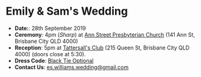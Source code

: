 # Emily & Sam's Wedding

- **Date:**: 28th September 2019
- **Ceremony**: 4pm (*Sharp*) at [Ann Street Presbyterian Church](https://goo.gl/maps/b2Qw5v4J6822) (141 Ann St, Brisbane City QLD 4000)
- **Reception**: 5pm at [Tattersall's Club](https://goo.gl/maps/NiyYL7bbqoR2) (215 Queen St, Brisbane City QLD 4000) (doors close at 5:30).
- **Dress Code**: [Black Tie Optional](https://bespokeunit.com/suits/dress-codes/black-tie-optional/)
- **Contact Us**: es.williams.wedding@gmail.com

